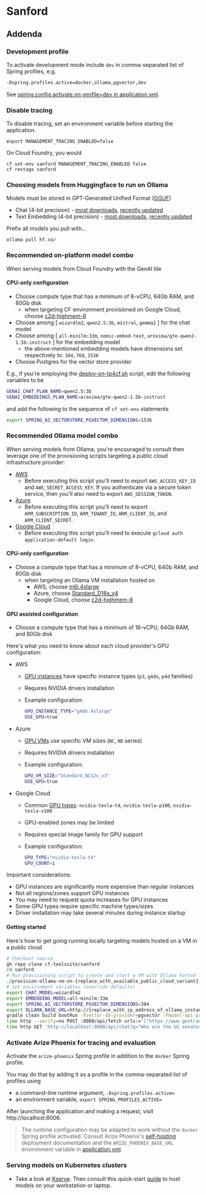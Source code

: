 # Sanford

## Addenda

### Development profile

To activate development mode include `dev` in comma-separated list of Spring profiles, e.g.

```bash
-Dspring.profiles.active=docker,ollama,pgvector,dev
```

See [spring.config.activate.on-profile=dev in application.yml](../src/main/resources/application.yml).

### Disable tracing

To disable tracing, set an environment variable before starting the application.

```commandline
export MANAGEMENT_TRACING_ENABLED=false
```

On Cloud Foundry, you would

```commandline
cf set-env sanford MANAGEMENT_TRACING_ENABLED false
cf restage sanford
```

### Choosing models from Huggingface to run on Ollama

Models must be stored in GPT-Generated Unified Format ([GGUF](https://gguf.io/))

* Chat (4-bit precision) - [most downloads](https://huggingface.co/models?other=4-bit&sort=downloads), [recently updated](https://huggingface.co/models?other=4-bit&sort=modified&search=GGUF)
* Text Embedding (4-bit precision) - [most downloads](https://huggingface.co/models?other=text-embeddings-inference&sort=downloads&search=GGUF), [recently updated](https://huggingface.co/models?other=text-embeddings-inference&sort=modified&search=GGUF)

Prefix all models you pull with...

```commandline
ollama pull hf.co/
```

### Recommended on-platform model combo

When serving models from Cloud Foundry with the GenAI tile

#### CPU-only configuration

* Choose compute type that has a minimum of 8-vCPU, 64Gb RAM, and 80Gb disk
  * when targeting CF environment provisioned on Google Cloud, choose [c2d-highmem-8](https://cloud.google.com/compute/docs/compute-optimized-machines#c2d-high-mem)
* Choose among [ `wizardlm2`, `qwen2.5:3b`, `mistral`, `gemma2` ] for the chat model
* Choose among [ `all-minilm:33m`, `nomic-embed-text`, `aroxima/gte-qwen2-1.5b-instruct` ] for the embedding model
  * the above-mentioned embedding models have dimensions set respectively to: `384`, `768`, `1536`
* Choose Postgres for the vector store provider

E.g., if you're employing the [deploy-on-tp4cf.sh](../scripts/deploy-on-tp4cf.sh) script, edit the following variables to be

```bash
GENAI_CHAT_PLAN_NAME=qwen2.5:3b
GENAI_EMBEDDINGS_PLAN_NAME=aroxima/gte-qwen2-1.5b-instruct
```

and add the following to the sequence of `cf set-env` statements

```bash
export SPRING_AI_VECTORSTORE_PGVECTOR_DIMENSIONS=1536
```

### Recommended Ollama model combo

When serving models from Ollama, you're encouraged to consult then leverage one of the provisioning scripts targeting a public cloud infrastructure provider:

* [AWS](../scripts/provision-ollama-vm-on-aws.sh)
  * Before executing this script you'll need to export `AWS_ACCESS_KEY_ID` and `AWS_SECRET_ACCESS_KEY`.  If you authenticate via a secure token service, then you'll also need to export `AWS_SESSION_TOKEN`.
* [Azure](../scripts/provision-ollama-vm-on-azure.sh)
  * Before executing this script you'll need to export `ARM_SUBSCRIPTION_ID`, `ARM_TENANT_ID`, `ARM_CLIENT_ID`, and `ARM_CLIENT_SECRET`.
* [Google Cloud](../scripts/provision-ollama-vm-on-googlecloud.sh)
  * Before executing this script you'll need to execute `gcloud auth application-default login`.

#### CPU-only configuration

* Choose a compute type that has a minimum of 8-vCPU, 64Gb RAM, and 80Gb disk
  * when targeting an Ollama VM installation hosted on
    * AWS, choose [m6i.4xlarge](https://aws.amazon.com/ec2/instance-types/#general-purpose)
    * Azure, choose [Standard_D16s_v4](https://learn.microsoft.com/en-us/azure/virtual-machines/sizes/general-purpose/dsv4-series?tabs=sizebasic#sizes-in-series)
    * Google Cloud, choose [c2d-highmem-8](https://cloud.google.com/compute/docs/compute-optimized-machines#c2d-high-mem)

#### GPU assisted configuration

* Choose a compute type that has a minimum of 16-vCPU, 64Gb RAM, and 80Gb disk

Here's what you need to know about each cloud provider's GPU configuration:

* AWS
  * [GPU instances](https://aws.amazon.com/ec2/instance-types/) have specific instance types (`p3`, `g4dn`, `p4d` families)
  * Requires NVIDIA drivers installation
  * Example configuration:

    ```bash
    GPU_INSTANCE_TYPE="g4dn.4xlarge"
    USE_GPU=true
    ```

* Azure
  * [GPU VMs](https://learn.microsoft.com/en-us/azure/virtual-machines/sizes/overview?tabs=breakdownseries%2Cgeneralsizelist%2Ccomputesizelist%2Cmemorysizelist%2Cstoragesizelist%2Cgpusizelist%2Cfpgasizelist%2Chpcsizelist#gpu-accelerated) use specific VM sizes (`NC`, `ND` series)
  * Requires NVIDIA drivers installation
  * Example configuration:

    ```bash
    GPU_VM_SIZE="Standard_NC12s_v3"
    USE_GPU=true
    ```

* Google Cloud
  * Common [GPU types](https://cloud.google.com/compute/docs/gpus): `nvidia-tesla-t4`, `nvidia-tesla-p100`, `nvidia-tesla-v100`
  * GPU-enabled zones may be limited
  * Requires special image family for GPU support
  * Example configuration:

    ```bash
    GPU_TYPE="nvidia-tesla-t4"
    GPU_COUNT=1
    ```

Important considerations:

* GPU instances are significantly more expensive than regular instances
* Not all regions/zones support GPU instances
* You may need to request quota increases for GPU instances
* Some GPU types require specific machine types/sizes
* Driver installation may take several minutes during instance startup

#### Getting started

Here's how to get going running locally targeting models hosted on a VM in a public cloud

```bash
# Checkout source
gh repo clone cf-toolsuite/sanford
cd sanford
# Run provisioning script to create and start a VM with Ollama hosted in [ aws|azure|googlecloud ]
./provision-ollama-vm-on-{replace_with_available_public_cloud_variant}.sh create
# Set environment variables (override defaults)
export CHAT_MODEL=wizardlm2
export EMBEDDING_MODEL=all-minilm:33m
export SPRING_AI_VECTORSTORE_PGVECTOR_DIMENSIONS=384
export OLLAMA_BASE_URL=http://{replace_with_ip_address_of_ollama_instance}:11434
gradle clean build bootRun -Pvector-db-provider=pgvector -Pmodel-api-provider=ollama -Dspring.profiles.active=docker,ollama,pgvector,dev
time http --verify=no POST :8080/api/fetch urls:='["https://www.govtrack.us/api/v2/role?current=true&role_type=senator"]'  
time http GET 'http://localhost:8080/api/chat?q="Who are the US senators from Washington?"&f[state]="WA"&f[gender]="female"'
```

### Activate Arize Phoenix for tracing and evaluation

Activate the `arize-phoenix` Spring profile in addition to the `docker` Spring profile.

You may do that by adding it as a profile in the comma-separated list of profiles using

* a command-line runtime argument, `-Dspring.profiles.active=` 
* an environment variable, `export SPRING_PROFILES_ACTIVE=`

After launching the application and making a request, visit http://localhost:6006.

> The runtime configuration may be adapted to work without the `docker` Spring profile activated.  Consult Arize Phoenix's [self-hosting](https://docs.arize.com/phoenix/deployment) deployment documentation and the `ARIZE_PHOENIX_BASE_URL` environment variable in [application.yml](../src/main/resources/application.yml).

### Serving models on Kubernetes clusters

* Take a look at [Kserve](https://kserve.github.io/kserve/).  Then consult this quick-start [guide](KSERVE.md) to host models on your workstation or laptop.